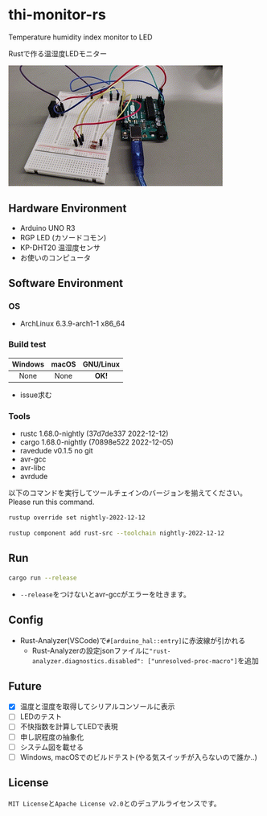 # thi-monitor-rs

Temperature humidity index monitor to LED

Rustで作る温湿度LEDモニター


![使ってね!](picture/02Arduino.gif)


## Hardware Environment

- Arduino UNO R3
- RGP LED (カソードコモン)
- KP-DHT20 温湿度センサ
- お使いのコンピュータ

## Software Environment
### OS
- ArchLinux 6.3.9-arch1-1 x86_64

### Build test

| Windows | macOS | GNU/Linux |
|:-------:|:-----:|:---------:|
|  None   | None  |  __OK!__  |

- issue求む

### Tools

- rustc 1.68.0-nightly (37d7de337 2022-12-12)
- cargo 1.68.0-nightly (70898e522 2022-12-05)
- ravedude v0.1.5 no git
- avr-gcc
- avr-libc
- avrdude

以下のコマンドを実行してツールチェインのバージョンを揃えてください。
Please run this command.

```sh
rustup override set nightly-2022-12-12
```
```sh
rustup component add rust-src --toolchain nightly-2022-12-12
```
## Run

```sh
cargo run --release
```

- `--release`をつけないとavr-gccがエラーを吐きます。

## Config
- Rust-Analyzer(VSCode)で`#[arduino_hal::entry]`に赤波線が引かれる
    - Rust-Analyzerの設定jsonファイルに`"rust-analyzer.diagnostics.disabled": ["unresolved-proc-macro"]`を追加

## Future
- [x] 温度と湿度を取得してシリアルコンソールに表示
- [ ] LEDのテスト
- [ ] 不快指数を計算してLEDで表現
- [ ] 申し訳程度の抽象化
- [ ] システム図を載せる
- [ ] Windows, macOSでのビルドテスト(やる気スイッチが入らないので誰か..)

## License
`MIT License`と`Apache License v2.0`とのデュアルライセンスです。
